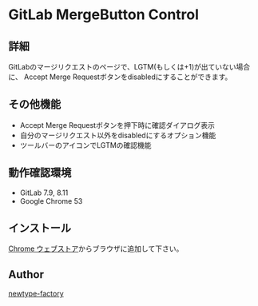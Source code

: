 GitLab MergeButton Control
====

## 詳細

GitLabのマージリクエストのページで、LGTM(もしくは+1)が出ていない場合に、
Accept Merge Requestボタンをdisabledにすることができます。

## その他機能

* Accept Merge Requestボタンを押下時に確認ダイアログ表示
* 自分のマージリクエスト以外をdisabledにするオプション機能
* ツールバーのアイコンでLGTMの確認機能

## 動作確認環境

* GitLab 7.9, 8.11
* Google Chrome 53

## インストール

[Chrome ウェブストア](https://chrome.google.com/webstore/detail/gitlab-mergebutton-contro/dmcadhlpdoobjippmpbpbipofobadoip?hl=ja)からブラウザに追加して下さい。

## Author

[newtype-factory](https://github.com/newtype-factory)

